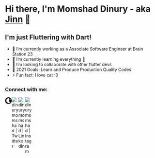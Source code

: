 # Hi there, I'm Momshad Dinury - aka [Jinn][website] 👋

## I'm just Fluttering with Dart!

- 🔭 I’m currently working as a Associate Software Engineer at Brain Station 23
- 🌱 I’m currently learning everything 🤣
- 👯 I’m looking to collaborate with other flutter devs
- 🥅 2021 Goals: Learn and Produce Production Quality Codes
- ⚡ Fun fact: I love cat :3

<!---
### Spotify Playing 🎧
[<img src="https://now-playing-codestackr.vercel.app/api/spotify-playing" alt="Jinn's Spotify Playing" width="350" />](https://open.spotify.com/user/swyqyimdc12jajde4vpwd2x1b)
--->
### Connect with me:

[<img align="left" alt="dinurymomshad" width="22px" src="https://raw.githubusercontent.com/iconic/open-iconic/master/svg/globe.svg" />][website]
[<img align="left" alt="dinurymomshad | Twitter" width="22px" src="https://cdn.jsdelivr.net/npm/simple-icons@v3/icons/twitter.svg" />][twitter]
[<img align="left" alt="dinurymomshad | LinkedIn" width="22px" src="https://cdn.jsdelivr.net/npm/simple-icons@v3/icons/linkedin.svg" />][linkedin]
[<img align="left" alt="dinurymomshad | Instagram" width="22px" src="https://cdn.jsdelivr.net/npm/simple-icons@v3/icons/instagram.svg" />][instagram]

<br/>
<!---
### Languages and Tools:

- [Flutter][Flutter]  
- Dart
- Firebase
- Android Stuido
- VS Code 

<br/>
<img align="left" alt="dinurymomshad's Github Stats" src="https://github-readme-stats.vercel.app/api?username=dinurymomshad&show_icons=true&hide_border=true&count_private=trueinclude_all_commits =true" />

<br/>

[![Top Langs](https://github-readme-stats.vercel.app/api/top-langs/?username=dinurymomshad&layout=compact&hide_border=true)](https://github.com/anuraghazra/github-readme-stats)
--->


[website]: http://bit.ly/dinurymomshad
[Harbor]: https://theharborapp.com/
[Flutter]: https://flutter.dev/assets/flutter-lockup-1caf6476beed76adec3c477586da54de6b552b2f42108ec5bc68dc63bae2df75.png
[twitter]: https://twitter.com/dinurymomshad/
[instagram]: https://instagram.com/dinurymomshad/
[linkedin]: https://www.linkedin.com/in/dinurymomshad/
